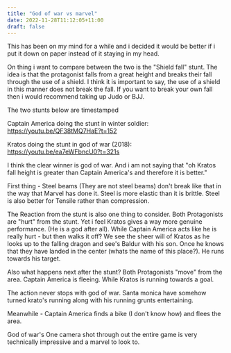```yaml
---
title: "God of war vs marvel"
date: 2022-11-28T11:12:05+11:00
draft: false 
---
```

This has been on my mind for a while and i decided it would be better if i put it down on paper instead of it staying in my head.

On thing i want to compare between the two is the "Shield fall" stunt. 
The idea is that the protagonist falls from a great height and breaks their fall through the use of a shield. 
I think it is important to say, the use of a shield in this manner does not break the fall. If you want to break your own fall then i would recommend taking up Judo or BJJ.

The two stunts below are timestamped

Captain America doing the stunt in winter soldier: https://youtu.be/QF38tMQ7HaE?t=152

Kratos doing the stunt in god of war (2018): https://youtu.be/ea7eWFbncU0?t=321s

I think the clear winner is god of war. And i am not saying that "oh Kratos fall height is greater than Captain America's and therefore it is better."

First thing - Steel beams (They are not steel beams) don't break like that in the way that Marvel has done it. Steel is more elastic than it is brittle. Steel is also better for Tensile rather than compression.

The Reaction from the stunt is also one thing to consider. Both Protagonists are "hurt" from the stunt. Yet i feel Kratos gives a way more genuine performance.
(He is a god after all). While Captain America acts like he is really hurt - but then walks it off? 
We see the sheer will of Kratos as he looks up to the falling dragon and see's Baldur with his son. Once he knows that they have landed in the center (whats the name of this place?).
He runs towards his target. 

Also what happens next after the stunt? Both Protagonists "move" from the area. Captain America is fleeing. While Kratos is running towards a goal. 

The action never stops with god of war. Santa monica have somehow turned krato's running along with his running grunts entertaining. 

Meanwhile - Captain America finds a bike (I don't know how) and flees the area.

God of war's One camera shot through out the entire game is very technically impressive and a marvel to look to. 
